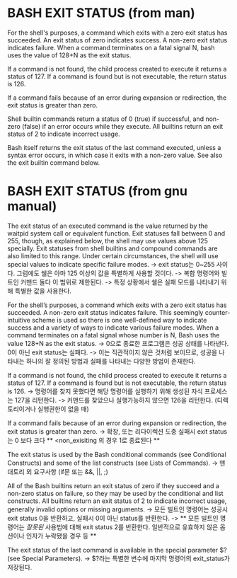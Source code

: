 # BASH EXIT STATUS (from man)

For the shell's purposes, a command which exits with a zero exit status has succeeded.  An exit status of zero indicates success.  A non-zero exit  status indicates failure.  When a command terminates on a fatal signal N, bash uses the value of 128+N as the exit status.

If  a  command  is  not found, the child process created to execute it returns a status of 127.  If a command is found but is not executable, the return status is 126.

If a command fails because of an error during expansion or redirection, the exit status is greater than zero.

Shell builtin commands return a status of 0 (true) if successful, and non-zero (false) if an error occurs while they execute.  All  builtins  return  an exit status of 2 to indicate incorrect usage.

Bash  itself returns the exit status of the last command executed, unless a syntax error occurs, in which case it exits with a non-zero value.  See also the exit builtin command below.

# BASH EXIT STATUS (from gnu manual)

The exit status of an executed command is the value returned by the waitpid system call or equivalent function. Exit statuses fall between 0 and 255, though, as explained below, the shell may use values above 125 specially. Exit statuses from shell builtins and compound commands are also limited to this range. Under certain circumstances, the shell will use special values to indicate specific failure modes.
-> exit status는 0~255 사이다. 그럼에도 쉘은 아마 125 이상의 값을 특별하게 사용할 것이다.
-> 복합 명령어와 빌트인 커맨드 둘다 이 범위로 제한된다.
-> 특정 상황에서 쉘은 실패 모드를 나타내기 위해 특별한 값을 사용한다. 

For the shell’s purposes, a command which exits with a zero exit status has succeeded. A non-zero exit status indicates failure. This seemingly counter-intuitive scheme is used so there is one well-defined way to indicate success and a variety of ways to indicate various failure modes. When a command terminates on a fatal signal whose number is N, Bash uses the value 128+N as the exit status.
-> 0으로 종료한 프로그램은 성공 상태를 나타낸다. 0이 아닌 exit status는 실패다.
-> 이는 직관적이지 않은 것처럼 보이므로, 성공을 나타내는 하나의 잘 정의된 방법과 실패를 나타내는 다양한 방법이 존재한다.

If a command is not found, the child process created to execute it returns a status of 127. If a command is found but is not executable, the return status is 126.
-> 명령어를 찾지 못했다면 해당 명령어를 실행하기 위해 생성된 자식 프로세스는 127을 리턴한다.
-> 커맨드를 찾았으나 실행가능하지 않으면 126을 리턴한다. (디렉토리이거나 실행권한이 없을 때)

If a command fails because of an error during expansion or redirection, the exit status is greater than zero.
-> 확장, 또는 리다이렉션 도중 실패시 exit status는 0 보다 크다
** \<non_exisiting 의 경우 1로 종료된다 **

The exit status is used by the Bash conditional commands (see Conditional Constructs) and some of the list constructs (see Lists of Commands).
-> 맨대토리 외 요구사항 (if문 또는 &&, ||, ;)

All of the Bash builtins return an exit status of zero if they succeed and a non-zero status on failure, so they may be used by the conditional and list constructs. All builtins return an exit status of 2 to indicate incorrect usage, generally invalid options or missing arguments.
-> 모든 빌트인 명령어는 성공시 exit status 0을 반환하고, 실패시 0이 아닌 status를 반환한다.
-> ** 모튼 빌트인 명령어는 *잘못된* 사용법에 대해 exit status 2를 반환한다. 일반적으로 유효하지 않은 옵션이나 인자가 누락됐을 경우 등 **

The exit status of the last command is available in the special parameter $? (see Special Parameters).
-> $?라는 특별한 변수에 마지막 명령어의 exit_status가 저장된다.
